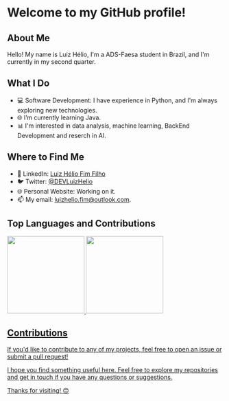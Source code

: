 # Welcome to my GitHub profile!

## About Me
Hello! My name is Luiz Hélio, I'm a ADS-Faesa student in Brazil, and I'm currently in my second quarter.

## What I Do
- 💻 Software Development: I have experience in Python, and I'm always exploring new technologies.
- 🌐 I’m currently learning Java.
- 📊 I'm interested in data analysis, machine learning, BackEnd Development and reserch in AI.

## Where to Find Me
- 💼 LinkedIn: [Luiz Hélio Fim Filho](https://www.linkedin.com/in/luiz-h%C3%A9lio-fim-filho-24453528b)
- 🐦 Twitter: [@DEVLuizHelio](https://twitter.com/DevLuizHelio)
- 🌐 Personal Website: Working on it.
- 📫 My email: luizhelio.fim@outlook.com.

## Top Languages and Contributions
<div>
<a href= "https://github.com/LuizHelio-Fim">
<img height="180em" src="https://github-readme-stats.vercel.app/api/top-langs/?username=LuizHelio-Fim&layout=compact&langs_count=7&theme=dark"/>
<img height="180em" src="https://github-readme-streak-stats.herokuapp.com/?user=LuizHelio-Fim&theme=dark"/>
</div>

## Contributions
If you'd like to contribute to any of my projects, feel free to open an issue or submit a pull request!

I hope you find something useful here. Feel free to explore my repositories and get in touch if you have any questions or suggestions.

Thanks for visiting! 😊
